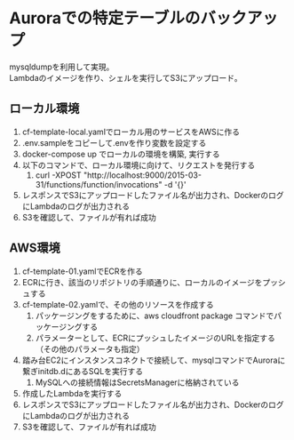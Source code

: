 # Auroraでの特定テーブルのバックアップ

mysqldumpを利用して実現。  
Lambdaのイメージを作り、シェルを実行してS3にアップロード。

## ローカル環境

1. cf-template-local.yamlでローカル用のサービスをAWSに作る
2. .env.sampleをコピーして.envを作り変数を設定する
3. docker-compose up でローカルの環境を構築, 実行する
4. 以下のコマンドで、ローカル環境に向けて、リクエストを発行する
    1. curl -XPOST "http://localhost:9000/2015-03-31/functions/function/invocations" -d '{}'
5. レスポンスでS3にアップロードしたファイル名が出力され、DockerのログにLambdaのログが出力される
6. S3を確認して、ファイルが有れば成功

## AWS環境

1. cf-template-01.yamlでECRを作る
2. ECRに行き、該当のリポジトリの手順通りに、ローカルのイメージをプッシュする
3. cf-template-02.yamlで、その他のリソースを作成する
    1. パッケージングをするために、aws cloudfront package コマンドでパッケージングする
    2. パラメーターとして、ECRにプッシュしたイメージのURLを指定する（その他のパラメータも指定）
4. 踏み台EC2にインスタンスコネクトで接続して、mysqlコマンドでAuroraに繋ぎinitdb.dにあるSQLを実行する
    1. MySQLへの接続情報はSecretsManagerに格納されている
5. 作成したLambdaを実行する
6. レスポンスでS3にアップロードしたファイル名が出力され、DockerのログにLambdaのログが出力される
7. S3を確認して、ファイルが有れば成功